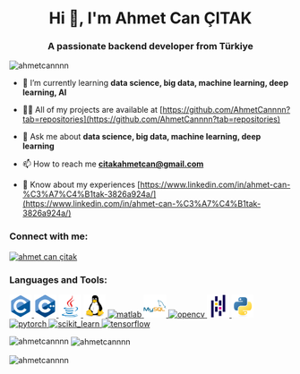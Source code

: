 <h1 align="center">Hi 👋, I'm Ahmet Can ÇITAK</h1>
<h3 align="center">A passionate backend developer from Türkiye</h3>

<p align="left"> <img src="https://komarev.com/ghpvc/?username=ahmetcannnn&label=Profile%20views&color=0e75b6&style=flat" alt="ahmetcannnn" /> </p>

- 🌱 I’m currently learning **data science, big data, machine learning, deep learning, AI**

- 👨‍💻 All of my projects are available at [https://github.com/AhmetCannnn?tab=repositories](https://github.com/AhmetCannnn?tab=repositories)

- 💬 Ask me about **data science, big data, machine learning, deep learning**

- 📫 How to reach me **citakahmetcan@gmail.com**

- 📄 Know about my experiences [https://www.linkedin.com/in/ahmet-can-%C3%A7%C4%B1tak-3826a924a/](https://www.linkedin.com/in/ahmet-can-%C3%A7%C4%B1tak-3826a924a/)

<h3 align="left">Connect with me:</h3>
<p align="left">
<a href="https://linkedin.com/in/ahmet can çitak" target="blank"><img align="center" src="https://raw.githubusercontent.com/rahuldkjain/github-profile-readme-generator/master/src/images/icons/Social/linked-in-alt.svg" alt="ahmet can çitak" height="30" width="40" /></a>
</p>

<h3 align="left">Languages and Tools:</h3>
<p align="left"> <a href="https://www.cprogramming.com/" target="_blank" rel="noreferrer"> <img src="https://raw.githubusercontent.com/devicons/devicon/master/icons/c/c-original.svg" alt="c" width="40" height="40"/> </a> <a href="https://www.w3schools.com/cpp/" target="_blank" rel="noreferrer"> <img src="https://raw.githubusercontent.com/devicons/devicon/master/icons/cplusplus/cplusplus-original.svg" alt="cplusplus" width="40" height="40"/> </a> <a href="https://www.java.com" target="_blank" rel="noreferrer"> <img src="https://raw.githubusercontent.com/devicons/devicon/master/icons/java/java-original.svg" alt="java" width="40" height="40"/> </a> <a href="https://www.linux.org/" target="_blank" rel="noreferrer"> <img src="https://raw.githubusercontent.com/devicons/devicon/master/icons/linux/linux-original.svg" alt="linux" width="40" height="40"/> </a> <a href="https://www.mathworks.com/" target="_blank" rel="noreferrer"> <img src="https://upload.wikimedia.org/wikipedia/commons/2/21/Matlab_Logo.png" alt="matlab" width="40" height="40"/> </a> <a href="https://www.mysql.com/" target="_blank" rel="noreferrer"> <img src="https://raw.githubusercontent.com/devicons/devicon/master/icons/mysql/mysql-original-wordmark.svg" alt="mysql" width="40" height="40"/> </a> <a href="https://opencv.org/" target="_blank" rel="noreferrer"> <img src="https://www.vectorlogo.zone/logos/opencv/opencv-icon.svg" alt="opencv" width="40" height="40"/> </a> <a href="https://pandas.pydata.org/" target="_blank" rel="noreferrer"> <img src="https://raw.githubusercontent.com/devicons/devicon/2ae2a900d2f041da66e950e4d48052658d850630/icons/pandas/pandas-original.svg" alt="pandas" width="40" height="40"/> </a> <a href="https://www.python.org" target="_blank" rel="noreferrer"> <img src="https://raw.githubusercontent.com/devicons/devicon/master/icons/python/python-original.svg" alt="python" width="40" height="40"/> </a> <a href="https://pytorch.org/" target="_blank" rel="noreferrer"> <img src="https://www.vectorlogo.zone/logos/pytorch/pytorch-icon.svg" alt="pytorch" width="40" height="40"/> </a> <a href="https://scikit-learn.org/" target="_blank" rel="noreferrer"> <img src="https://upload.wikimedia.org/wikipedia/commons/0/05/Scikit_learn_logo_small.svg" alt="scikit_learn" width="40" height="40"/> </a> <a href="https://www.tensorflow.org" target="_blank" rel="noreferrer"> <img src="https://www.vectorlogo.zone/logos/tensorflow/tensorflow-icon.svg" alt="tensorflow" width="40" height="40"/> </a> </p>

<p><img align="left" src="https://github-readme-stats.vercel.app/api/top-langs?username=ahmetcannnn&show_icons=true&locale=en&layout=compact" alt="ahmetcannnn" /></p>

<p>&nbsp;<img align="center" src="https://github-readme-stats.vercel.app/api?username=ahmetcannnn&show_icons=true&locale=en" alt="ahmetcannnn" /></p>

<p><img align="center" src="https://github-readme-streak-stats.herokuapp.com/?user=ahmetcannnn&" alt="ahmetcannnn" /></p>
